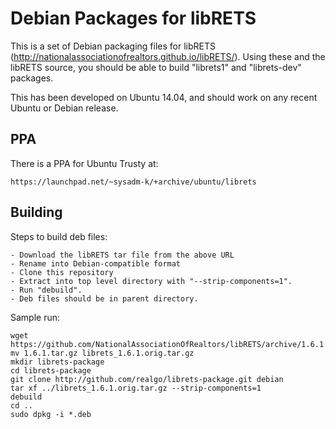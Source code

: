 Debian Packages for libRETS
===========================

This is a set of Debian packaging files for libRETS
(http://nationalassociationofrealtors.github.io/libRETS/).  Using these
and the libRETS source, you should be able to build "librets1" and
"librets-dev" packages.

This has been developed on Ubuntu 14.04, and should work on any recent
Ubuntu or Debian release.

PPA
---

There is a PPA for Ubuntu Trusty at:

    https://launchpad.net/~sysadm-k/+archive/ubuntu/librets

Building
--------

Steps to build deb files:

    - Download the libRETS tar file from the above URL
    - Rename into Debian-compatible format
    - Clone this repository
    - Extract into top level directory with "--strip-components=1".
    - Run "debuild".
    - Deb files should be in parent directory.

Sample run:

    wget https://github.com/NationalAssociationOfRealtors/libRETS/archive/1.6.1.tar.gz
    mv 1.6.1.tar.gz librets_1.6.1.orig.tar.gz
    mkdir librets-package
    cd librets-package
    git clone http://github.com/realgo/librets-package.git debian
    tar xf ../librets_1.6.1.orig.tar.gz --strip-components=1
    debuild
    cd ..
    sudo dpkg -i *.deb
